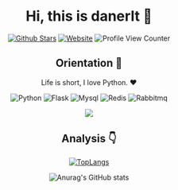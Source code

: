 <div align=center>

<!-- <img alt="danerlt" src="./assets/avatar.png" width=100 /> -->

# Hi, this is danerlt :wave:

<p>

[![Github Stars](https://img.shields.io/github/stars/danerlt?color=faf408&label=github%20stars&logo=github)](https://github.com/danerlt)
[![Website](https://img.shields.io/badge/personal%20website-litao.work-b860ff?logoColor=white&labelColor=red)](https://litao.work)
![Profile View Counter](https://komarev.com/ghpvc/?username=danerlt)

</p>
 
## Orientation :dart:

Life is short, I love Python. :heart:

<p>

![Python](https://img.shields.io/badge/-python-blue)
![Flask](https://img.shields.io/badge/-Flask-yellow)
![Mysql](https://img.shields.io/badge/-Mysql-red)
![Redis](https://img.shields.io/badge/-Redis-green)
![Rabbitmq](https://img.shields.io/badge/-Rabbitmq-white)  

</p>


<div align="center">
    <img  src="https://github-readme-streak-stats.herokuapp.com/?user=danerlt" />
</div>

<!-- ## Projects :computer:

[![Readme Card](https://github-readme-stats.vercel.app/api/pin/?username=danerlt&repo=github-readme-stats)](https://github.com/danerlt/github-readme-stats)
 -->

## Analysis :point_down:
 

[![TopLangs](https://github-readme-stats.vercel.app/api/top-langs/?username=danerlt&layout=compact&hide=javascript,html,css,vue)](https://github.com/danerlt/github-readme-stats)

![Anurag's GitHub stats](https://github-readme-stats.vercel.app/api?username=danerlt&show_icons=true)


</div>

